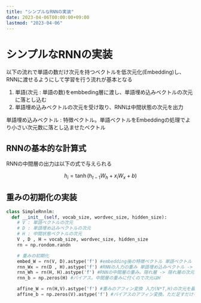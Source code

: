 ```yaml
---
title: "シンプルなRNNの実装"
date: 2023-04-06T00:00:00+09:00
lastmod: "2023-04-06"
---
```

# シンプルなRNNの実装

以下の流れで単語の数だけ次元を持つベクトルを低次元化(Embedding)し、
RNNに渡せるようにして学習を行う流れが基本となる
1. 単語(次元 : 単語の数)をembbeding層に渡し、単語埋め込みベクトルの次元に落とし込む
2. 単語埋め込みベクトルの次元を受け取り、RNNは中間状態の次元を出力

単語埋め込みベクトル : 特徴ベクトル。単語ベクトルをEmbeddingの処理でより小さい次元数に落とし込ませたベクトル

## RNNの基本的な計算式

RNNの中間層の出力は以下の式で与えられる

$$
h_i = \tanh(h_{t-1}W_h + x_iW_x + b)
$$

## 重みの初期化の実装

``` python
class SimpleRnnlm:
  def __init__(self, vocab_size, wordvec_size, hidden_size):
    # V : 単語ベクトルの次元
    # D : 単語埋め込みベクトルの次元
    # H : 中間状態ベクトルの次元
    V , D , H = vocab_size, wordvec_size, hidden_size
    rn = np.rondom.randn

    # 重みの初期化
    embed_W = rn(V, D).astype('f') #embedding後の特徴ベクトル 単語ベクトル -> 単語埋め込みベクトル
    rnn_Wx = rn(D , H).astype('f') #RNNの入力の重み 単語埋め込みベクトル -> 中間層ベクトル のため次元は(D,H)となる
    rnn_Wh = rn(H, H).astype('f') #RNNの中間層の重み。隠れ層 -> 隠れ層の次元なので(H,H)となる
    rnn_b = np.zeros(H) #バイアス。中間層の重みに付くので次元はH

    affine_W = rn(H,V).astype('f') #重みのアフィン変換 入力(N*T,H)の次元を最終的に(N,T,V)の形に落とし込むので (H,V)となる
    affine_b = np.zeros(V).astype('f') #バイアスのアフィン変換。ただ足すだけなので、次元はVになる
    
```
    
    